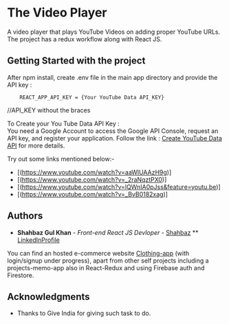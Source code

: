 # The Video Player

A video player that plays YouTube Videos on adding proper YouTube URLs. The project has a redux workflow along with React JS.

## Getting Started with the project

After npm install, create .env file in the main app directory and provide the API key :

```
    REACT_APP_API_KEY = {Your YouTube Data API_KEY}
```
//API_KEY without the braces

To Create your You Tube Data API Key :  
You need a Google Account to access the Google API Console,
request an API key, and register your application.
Follow the link : [Create YouTube Data API](https://developers.google.com/youtube/v3/getting-started) for more details.

Try out some links mentioned below:-

- [(https://www.youtube.com/watch?v=aaWlUAAzH9g)]
- [(https://www.youtube.com/watch?v=_2raNqztPX0)]
- [(https://www.youtube.com/watch?v=lQWnIA0pJss&feature=youtu.be)]
- [(https://www.youtube.com/watch?v=_BvB0182xag)]

## Authors

- **Shahbaz Gul Khan** - _Front-end React JS Devloper_ - [Shahbaz](https://github.com/shahbaz-projects-react)
   ** [LinkedInProfile](https://www.linkedin.com/in/shahbaz-gul-khan-4a337798/)

You can find an hosted e-commerce website [Clothing-app](https://mywardrobe-live.herokuapp.com/) (with login/signup under progress), apart from other self projects including a projects-memo-app also in React-Redux and using Firebase auth and Firestore.

## Acknowledgments

- Thanks to Give India for giving such task to do.
